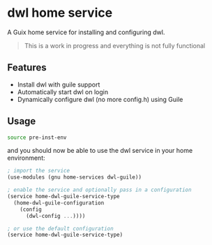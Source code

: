 # dwl home service
A Guix home service for installing and configuring dwl.

> This is a work in progress and everything is not fully functional

## Features
- Install dwl with guile support
- Automatically start dwl on login
- Dynamically configure dwl (no more config.h) using Guile

## Usage
```zsh
source pre-inst-env
```

and you should now be able to use the dwl service in your home environment:

```guile
; import the service
(use-modules (gnu home-services dwl-guile))

; enable the service and optionally pass in a configuration
(service home-dwl-guile-service-type
  (home-dwl-guile-configuration
    (config
      (dwl-config ...))))

; or use the default configuration
(service home-dwl-guile-service-type)
```
